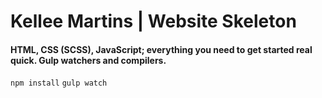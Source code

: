 # Kellee Martins | Website Skeleton

#### HTML, CSS (SCSS), JavaScript; everything you need to get started real quick. Gulp watchers and compilers.

`npm install`
`gulp watch`